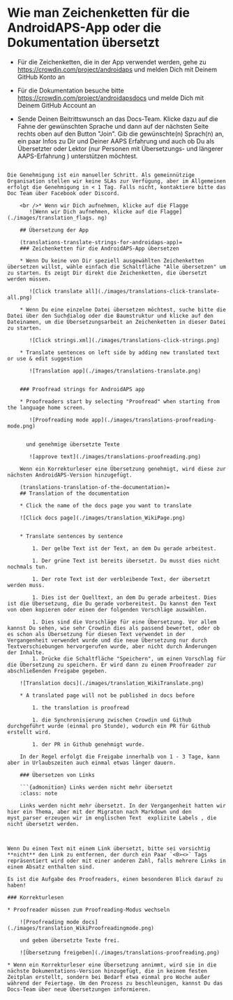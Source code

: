 # Wie man Zeichenketten für die AndroidAPS-App oder die Dokumentation übersetzt

* Für die Zeichenketten, die in der App verwendet werden, gehe zu <https://crowdin.com/project/androidaps> und melden Dich mit Deinem GitHub Konto an
* Für die Dokumentation besuche bitte <https://crowdin.com/project/androidapsdocs> und melde Dich mit Deinem GitHub Account an

* Sende Deinen Beitrittswunsch an das Docs-Team. Klicke dazu auf die Fahne der gewünschten Sprache und dann auf der nächsten Seite rechts oben auf den Button "Join". Gib die gewünschte(n) Sprach(n) an, ein paar Infos zu Dir und Deiner AAPS Erfahrung und auch ob Du als Übersetzter oder Lektor (nur Personen mit Übersetzungs- und längerer AAPS-Erfahrung ) unterstützen möchtest.

```{admonition} Zeit für die Freigabe :class: note

Die Genehmigung ist ein manueller Schritt. Als gemeinnützige Organisation stellen wir keine SLAs zur Verfügung, aber im Allgemeinen erfolgt die Genehmigung in < 1 Tag. Falls nicht, kontaktiere bitte das Doc Team über Facebook oder Discord.

    <br />* Wenn wir Dich aufnehmen, klicke auf die Flagge
       ![Wenn wir Dich aufnehmen, klicke auf die Flagge](./images/translation_flags. ng)
    
    ## Übersetzung der App
    
    (translations-translate-strings-for-androidaps-app)=
    ### Zeichenketten für die AndroidAPS-App übersetzen
    
    * Wenn Du keine von Dir speziell ausgewählten Zeichenketten übersetzen willst, wähle einfach die Schaltfläche "Alle übersetzen" um zu starten. Es zeigt Dir direkt die Zeichenketten, die übersetzt werden müssen.
    
       ![Click translate all](./images/translations-click-translate-all.png)
    
    * Wenn Du eine einzelne Datei übersetzen möchtest, suche bitte die Datei über den Suchdialog oder die Baumstruktur und klicke auf den Dateinamen, um die Übersetzungsarbeit an Zeichenketten in dieser Datei zu starten.
    
       ![Click strings.xml](./images/translations-click-strings.png)
    
    * Translate sentences on left side by adding new translated text or use & edit suggestion 
    
       ![Translation app](./images/translations-translate.png)
    
    
    ### Proofread strings for AndroidAPS app
    
    * Proofreaders start by selecting "Proofread" when starting from the language home screen.
    
       ![Proofreading mode app](./images/translations-proofreading-mode.png) 
    
    
      und genehmige übersetzte Texte 
    
       ![approve text](./images/translations-proofreading.png)
    
    Wenn ein Korrekturleser eine Übersetzung genehmigt, wird diese zur nächsten AndroidAPS-Version hinzugefügt.
    
    (translations-translation-of-the-documentation)=
    ## Translation of the documentation
    
    * Click the name of the docs page you want to translate
    
    ![Click docs page](./images/translation_WikiPage.png)
    
    
    * Translate sentences by sentence
    
        1. Der gelbe Text ist der Text, an dem Du gerade arbeitest.
    
        1. Der grüne Text ist bereits übersetzt. Du musst dies nicht nochmals tun.
    
        1. Der rote Text ist der verbleibende Text, der übersetzt werden muss.
    
        1. Dies ist der Quelltext, an dem Du gerade arbeitest. Dies ist die Übersetzung, die Du gerade vorbereitest. Du kannst den Text von oben kopieren oder einen der folgenden Vorschläge auswählen.
    
        1. Dies sind die Vorschläge für eine Übersetzung. Vor allem kannst Du sehen, wie sehr Crowdin dies als passend bewertet, oder ob es schon als Übersetzung für diesen Text verwendet in der Vergangenheit verwendet wurde und die neue Übersetzung nur durch Textverschiebungen hervorgerufen wurde, aber nicht durch Änderungen der Inhalte.
        1. Drücke die Schaltfläche "Speichern", um einen Vorschlag für die Übersetzung zu speichern. Er wird dann zu einem Proofreader zur abschließenden Freigabe gegeben.
    
    ![Translation docs](./images/translation_WikiTranslate.png)
    
    * A translated page will not be published in docs before 
    
        1. the translation is proofread
    
        1. die Synchronisierung zwischen Crowdin und Github durchgeführt wurde (einmal pro Stunde), wodurch ein PR für Github erstellt wird.
    
        1. der PR in Github genehmigt wurde.
    
    In der Regel erfolgt die Freigabe innerhalb von 1 - 3 Tage, kann aber in Urlaubszeiten auch einmal etwas länger dauern.
    
    ### Übersetzen von Links
    
    ```{admonition} Links werden nicht mehr übersetzt
    :class: note
    
    Links werden nicht mehr übersetzt. In der Vergangenheit hatten wir hier ein Thema, aber mit der Migraton nach Markdown und den myst_parser erzeugen wir im englischen Text  explizite Labels , die nicht übersetzt werden.
    
    

Wenn Du einen Text mit einem Link übersetzt, bitte sei vorsichtig **nicht** den Link zu entfernen, der durch ein Paar `<0><>` Tags repräsentiert wird oder mit einer anderen Zahl, falls mehrere Links in einem Absatz enthalten sind.

Es ist die Aufgabe des Proofreaders, einen besonderen Blick darauf zu haben!

### Korrekturlesen

* Proofreader müssen zum Proofreading-Modus wechseln
    
    ![Proofreading mode docs](./images/translation_WikiProofreadingmode.png)
    
    und geben übersetzte Texte frei.
    
    ![Übersetzung freigeben](./images/translations-proofreading.png)

* Wenn ein Korrekturleser eine Übersetzung annimmt, wird sie in die nächste Dokumentations-Version hinzugefügt, die in keinem festen Zeitplan erstellt, sondern bei Bedarf etwa einmal pro Woche außer während der Feiertage. Um den Prozess zu beschleunigen, kannst Du das Docs-Team über neue Übersetzungen informieren.